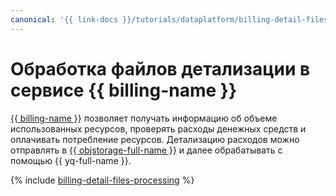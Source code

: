 ```yaml
---
canonical: '{{ link-docs }}/tutorials/dataplatform/billing-detail-files-processing'
---
```


# Обработка файлов детализации в сервисе {{ billing-name }}

[{{ billing-name }}](../../billing/index.yaml) позволяет получать информацию об объеме использованных ресурсов, проверять расходы денежных средств и оплачивать потребление ресурсов. Детализацию расходов можно отправлять в [{{ objstorage-full-name }}](../../storage/index.yaml) и далее обрабатывать с помощью {{ yq-full-name }}.

{% include [billing-detail-files-processing](../../_tutorials/dataplatform/billing-detail-files-processing.md) %}
